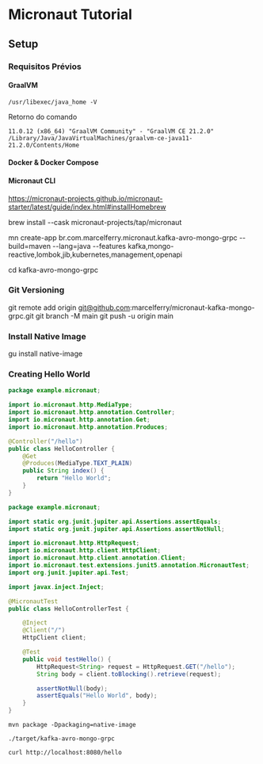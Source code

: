 # Micronaut Tutorial

## Setup

### Requisitos Prévios

#### GraalVM 

```
/usr/libexec/java_home -V
```
Retorno do comando

```
11.0.12 (x86_64) "GraalVM Community" - "GraalVM CE 21.2.0" /Library/Java/JavaVirtualMachines/graalvm-ce-java11-21.2.0/Contents/Home
```

#### Docker & Docker Compose

#### Micronaut CLI

https://micronaut-projects.github.io/micronaut-starter/latest/guide/index.html#installHomebrew

brew install --cask micronaut-projects/tap/micronaut

mn create-app br.com.marcelferry.micronaut.kafka-avro-mongo-grpc --build=maven --lang=java --features kafka,mongo-reactive,lombok,jib,kubernetes,management,openapi

cd kafka-avro-mongo-grpc

### Git Versioning

git remote add origin git@github.com:marcelferry/micronaut-kafka-mongo-grpc.git
git branch -M main
git push -u origin main

### Install Native Image

gu install native-image

### Creating Hello World

```java
package example.micronaut;

import io.micronaut.http.MediaType;
import io.micronaut.http.annotation.Controller;
import io.micronaut.http.annotation.Get;
import io.micronaut.http.annotation.Produces;

@Controller("/hello") 
public class HelloController {
    @Get 
    @Produces(MediaType.TEXT_PLAIN) 
    public String index() {
        return "Hello World"; 
    }
}
```



```java
package example.micronaut;

import static org.junit.jupiter.api.Assertions.assertEquals;
import static org.junit.jupiter.api.Assertions.assertNotNull;

import io.micronaut.http.HttpRequest;
import io.micronaut.http.client.HttpClient;
import io.micronaut.http.client.annotation.Client;
import io.micronaut.test.extensions.junit5.annotation.MicronautTest;
import org.junit.jupiter.api.Test;

import javax.inject.Inject;

@MicronautTest 
public class HelloControllerTest {

    @Inject
    @Client("/")  
    HttpClient client;

    @Test
    public void testHello() {
        HttpRequest<String> request = HttpRequest.GET("/hello");  
        String body = client.toBlocking().retrieve(request);

        assertNotNull(body);
        assertEquals("Hello World", body);
    }
}
```

```
mvn package -Dpackaging=native-image
```



```
./target/kafka-avro-mongo-grpc
```



```
curl http://localhost:8080/hello
```

